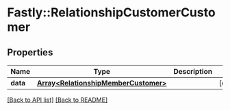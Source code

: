 # Fastly::RelationshipCustomerCustomer

## Properties

| Name | Type | Description | Notes |
| ---- | ---- | ----------- | ----- |
| **data** | [**Array&lt;RelationshipMemberCustomer&gt;**](RelationshipMemberCustomer.md) |  | [optional] |

[[Back to API list]](../../README.md#endpoints) [[Back to README]](../../README.md)

